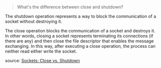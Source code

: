 > What's the difference between close and shutdown?

The shutdown operation represents a way to block the communication of a socket without destroying it. 

The close operation blocks the communication of a socket and destroys it. In other words, closing a socket represents terminating its connections (if there are any) and then close the file descriptor that enables the message exchanging. In this way, after executing a close operation, the process can neither read either write the socket. 

source: [Sockets: Close vs. Shutdown](https://www.baeldung.com/cs/sockets-close-vs-shutdown)